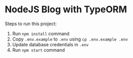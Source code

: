 # NodeJS Blog with TypeORM

Steps to run this project:

1. Run `npm install` command
2. Copy `.env.example` to `.env` using `cp .env.example .env`
3. Update database credentials in `.env`
4. Run `npm start` command
